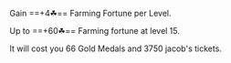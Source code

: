 Gain ==+4☘== Farming Fortune per Level.

Up to ==+60☘== Farming fortune at level 15.

It will cost you 66 Gold Medals and 3750 jacob's tickets.